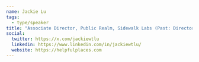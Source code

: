```yaml
---
name: Jackie Lu
tags:
  - type/speaker
title: "Associate Director, Public Realm, Sidewalk Labs (Past: Director of Data Analytics, NYC Parks & Rec)"
social:
  twitter: https://x.com/jackiewtlu
  linkedin: https://www.linkedin.com/in/jackiewtlu/
  website: https://helpfulplaces.com
---
```


